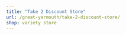 ```yaml
---
title: "Take 2 Discount Store"
url: /great-yarmouth/take-2-discount-store/
shop: variety store
---
```

